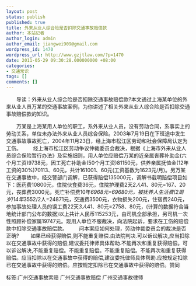 ```yaml
---
layout: post
status: publish
published: true
title: 外来从业人综合险是否扣除交通事故赔偿款
author: 本站记者
author_login: admin
author_email: jiangwei909@gmail.com
wordpress_id: 1470
wordpress_url: http://www.gzjtlaw.com/?p=1470
date: 2011-05-29 09:30:28.000000000 +08:00
categories:
- 交通常识
tags: []
comments: []
---
```

　　导读：外来从业人综合险是否扣除交通事故赔偿款?本文通过上海某单位的外来从业人员万某的交通事故案例，为你讲述了相关外来从业人综合险是否扣除交通事故赔偿款的知识。　　万某是上海某用人单位的职工，系外来从业人员，没有劳动合同，系事实上的劳动关系，单位未办法外来从业人员综合保险。2003年7月19日在下班途中发生交通事故事故死亡，2004年11月23日，经上海市松江区劳动和社会保障局认定为工伤。　　经上海市松江区劳动争议仲裁委员会裁决，根据《上海市外来从业人员综合保险暂行办法》及实施细则，用人单位应赔偿万某的近亲属丧葬补助金(六个月工资)9738元，因工死亡补助金(50个月工资)81150元，供养亲属抚恤金(12年工资的30%)70113、60元，共计161001、60元(工资基数为1623元&#47;月)。另万某在交通事故中，经交警部门调解，已获得赔偿135000元，调解书载明赔偿项目如下：医药费10800元，住院伙食费36元，住院护理费2天*2人*41、80元=167、20元，丧葬费3000元，死亡补偿费10年*6968元=69680元，被抚养人生活费(2周岁)14年*3552&#47;2人=24871元，交通费3500元，衣物损失200元，住宿费240元，参加事故处理人员的误工费22天*3人*41、80元=2758、80元，(计算的数据符合当地统计部门公布的数据)以上共计人民币115253元，由司机全部承担，另司机一次性照顾补偿家属19747元。现用人单位不服裁决，向法院起诉，要求在工伤的赔偿款中扣除交通事故赔偿款。　　问本案应如何处理，劳动仲裁委员会的裁决是否正确?　　如果已经获得赔偿,则不能重复赔偿.由法院判决.可以诉讼解决,应当扣除以在交通事故中获得的赔偿,建议委托律师具体帮助.不能再次和重复获得赔偿。可以诉讼解决,不能重复赔偿。不能重复赔偿。不能重复赔偿。不能再次和重复获得赔偿。应当扣除以在交通事故中获得的赔偿,建议委托律师具体帮助.应按规定扣除已在交通事故中获得的赔偿。应按规定扣除已在交通事故中获得的赔偿。赞同标签:广州交通事故索赔 广州交通事故赔偿 广州交通事故律师
